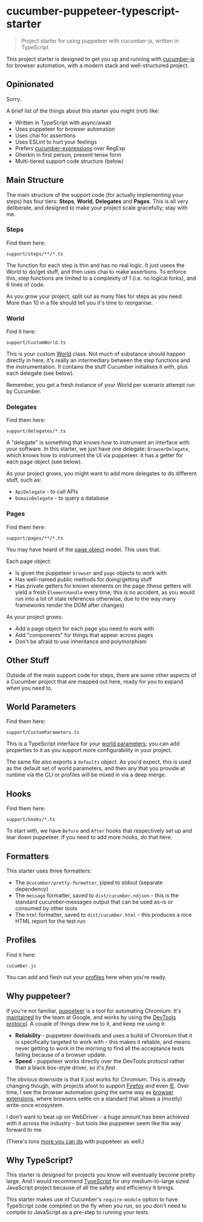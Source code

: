 # cucumber-puppeteer-typescript-starter

> Project starter for using puppeteer with cucumber-js, written in TypeScript

This project starter is designed to get you up and running with [cucumber-js](https://github.com/cucumber/cucumber-js) for browser automation, with a modern stack and well-structured project.

## Opinionated

Sorry.

A brief list of the things about this starter you might (not) like:

- Written in TypeScript with async/await
- Uses puppeteer for browser automation
- Uses chai for assertions
- Uses ESLint to hurt your feelings
- Prefers [cucumber-expressions](https://cucumber.io/docs/cucumber/cucumber-expressions/) over RegExp
- Gherkin in first person, present tense form
- Multi-tiered support code structure (below)

## Main Structure

The main structure of the support code (for actually implementing your steps) has four tiers: **Steps**, **World**, **Delegates** and **Pages**. This is all very deliberate, and designed to make your project scale gracefully; stay with me.

### Steps

Find them here:

```
support/steps/**/*.ts
```

The function for each step is thin and has no real logic. It just usees the World to do/get stuff, and then uses chai to make assertions. To enforce this, step functions are limited to a complexity of 1 (i.e. no logical forks), and 6 lines of code.

As you grow your project, split out as many files for steps as you need. More than 10 in a file should tell you it's time to reorganise.

### World

Find it here:

```
support/CustomWorld.ts
```

This is your custom [World](https://github.com/cucumber/cucumber-js/blob/master/docs/support_files/world.md) class. Not much of substance should happen directly in here; it's really an intermediary between the step functions and the instrumentation. It contains the stuff Cucumber initialises it with, plus each delegate (see below).

Remember, you get a fresh instance of your World per scenario attempt run by Cucumber.

### Delegates

Find them here:

```
support/delegates/*.ts
```

A "delegate" is something that knows how to instrument an interface with your software. In this starter, we just have one delegate: `BrowserDelegate`, which knows how to instrument the UI via puppeteer. It has a getter for each page object (see below).

As your project grows, you might want to add more delegates to do different stuff, such as:

- `ApiDelegate` - to call APIs
- `DomainDelegate` - to query a database

### Pages

Find them here:

```
support/pages/**/*.ts
```

You may have heard of the [page object](https://martinfowler.com/bliki/PageObject.html) model. This uses that.

Each page object:

- Is given the puppeteer `browser` and `page` objects to work with
- Has well-named public methods for doing/getting stuff
- Has private getters for known elements on the page (these getters will yield a fresh `ElementHandle` every time; this is no accident, as you would run into a lot of stale references otherwise, due to the way many frameworks render the DOM after changes)

As your project grows:

- Add a page object for each page you need to work with
- Add "components" for things that appear across pages
- Don't be afraid to use inheritance and polymorphism

## Other Stuff

Outside of the main support code for steps, there are some other aspects of a Cucumber project that are mapped out here, ready for you to expand when you need to.

## World Parameters

Find them here:

```
support/CustomParameters.ts
```

This is a TypeScript interface for your [world parameters](https://github.com/cucumber/cucumber-js/blob/master/docs/cli.md#world-parameters); you can add properties to it as you support more configurability in your project. 

The same file also exports a `defaults` object. As you'd expect, this is used as the default set of world parameters, and then any that you provide at runtime via the CLI or profiles will be mixed in via a deep merge.

## Hooks

Find them here:

```
support/hooks/*.ts
```

To start with, we have `Before` and `After` hooks that respectively set up and tear down puppeteer. If you need to add more hooks, do that here.

## Formatters

This starter uses three formatters:
- The `@cucumber/pretty-formatter`, piped to stdout (separate dependency)
- The `message` formatter, saved to `dist/cucumber.ndjson` - this is the standard cucumber-messages output that can be used as-is or consumed by other tools
- The `html` formatter, saved to `dist/cucumber.html` - this produces a nice HTML report for the test run

## Profiles

Find it here:

```
cucumber.js
```

You can add and flesh out your [profiles](https://github.com/cucumber/cucumber-js/blob/master/docs/cli.md#profiles) here when you're ready.

## Why puppeteer?

If you're not familiar, [puppeteer](https://pptr.dev/) is a tool for automating Chromium. It's [maintained](https://github.com/puppeteer/puppeteer) by the team at Google, and works by using the [DevTools protocol](https://chromedevtools.github.io/devtools-protocol/). A couple of things drew me to it, and keep me using it:

- **Reliability** - puppeteer downloads and uses a build of Chromium that it is specifically targeted to work with - this makes it reliable, and means never getting to work in the morning to find all the acceptance tests failing because of a browser update.
- **Speed** - puppeteer works directly over the DevTools protocol rather than a black box-style driver, so it's _fast_.

The obvious downside is that it just works for Chromium. This is already changing though, with projects afoot to support [Firefox](https://github.com/puppeteer/puppeteer/tree/master/experimental/puppeteer-firefox) and even [IE](https://github.com/TechQuery/Puppeteer-IE). Over time, I see the browser automation going the same way as [browser extensions](https://developer.mozilla.org/en-US/docs/Mozilla/Add-ons/WebExtensions), where browsers settle on a standard that allows a (mostly) write-once ecosystem.

I don't want to beat up on WebDriver - a huge amount has been achieved with it across the industry - but tools like puppeteer seem like the way forward to me.

(There's tons [more you can do](https://github.com/transitive-bullshit/awesome-puppeteer) with puppeteer as well.)

## Why TypeScript?

This starter is designed for projects you know will eventually become pretty large. And I would recommend [TypeScript](https://www.typescriptlang.org/) for _any_ medium-to-large sized JavaScript project because of all the safety and efficiency it brings.

This starter makes use of Cucumber's `require-module` option to have TypeScript code compiled on the fly when you run, so you don't need to compile to JavaScript as a pre-step to running your tests.
